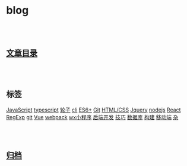 # blog

<br>
<br>

## [文章目录](https://github.com/qq1073830130/blog/issues)

<br>
<br>


## 标签
[JavaScript](https://github.com/Iixianjie/blog/issues?q=label%3AJavaScript)
[typescript](https://github.com/Iixianjie/blog/issues?q=label%3Atypescript)
[轮子](https://github.com/Iixianjie/blog/issues?q=label%3A轮子)
[cli](https://github.com/Iixianjie/blog/issues?q=label%3Acli)
[ES6+](https://github.com/Iixianjie/blog/issues?q=label%3AES6+)
[Git](https://github.com/Iixianjie/blog/issues?q=label%3AGit)
[HTML/CSS](https://github.com/Iixianjie/blog/issues?q=label%3AHTML/CSS)
[Jquery](https://github.com/Iixianjie/blog/issues?q=label%3AJquery)
[nodejs](https://github.com/Iixianjie/blog/issues?q=label%3Anodejs)
[React](https://github.com/Iixianjie/blog/issues?q=label%3AReact)
[RegExp](https://github.com/Iixianjie/blog/issues?q=label%3ARegExp)
[git](https://github.com/Iixianjie/blog/issues?q=label%3AGit)
[Vue](https://github.com/Iixianjie/blog/issues?q=label%3AVue)
[webpack](https://github.com/Iixianjie/blog/issues?q=label%3Awebpack)
[wx小程序](https://github.com/Iixianjie/blog/issues?q=label%3Awx小程序)
[后端开发](https://github.com/Iixianjie/blog/issues?q=label%3A后端开发)
[技巧](https://github.com/Iixianjie/blog/issues?q=label%3A技巧)
[数据库](https://github.com/Iixianjie/blog/issues?q=label%3A数据库)
[构建](https://github.com/Iixianjie/blog/issues?q=label%3A构建)
[移动端](https://github.com/Iixianjie/blog/issues?q=label%3A移动端)
[杂](https://github.com/Iixianjie/blog/issues?q=label%3A随笔)

<br>
<br>

## [归档](https://github.com/Iixianjie/blog/issues?q=is%3Aissue+is%3Aclosed)

